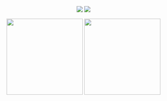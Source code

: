 <div align="center">

[![](https://img.shields.io/badge/telegram-D14836?color=2CA5E0&style=for-the-badge&logo=telegram&logoColor=white)](https://t.me/freefcw)
[![](https://img.shields.io/badge/twitter-%231DA1F2.svg?&style=for-the-badge&logo=twitter&logoColor=white)](https://twitter.com/freefcw)
<!-- [![](https://img.shields.io/badge/Blog-%23FFA500.svg?&style=for-the-badge&logo=rss&logoColor=white)](http://freefcw.com) -->

</div>

<p align="center">
  <img height="200" src="https://github-readme-stats.vercel.app/api?username=freefcw&show_icons=true&theme=dracula&include_all_commits=true" />
  <img height="200" src="https://github-readme-stats.vercel.app/api/top-langs/?username=freefcw&theme=dracula&show_icons=true" />
</p>


<!--
- 🔭 I’m currently working on ...
- 🌱 I’m currently learning ...
- 👯 I’m looking to collaborate on ...
- 🤔 I’m looking for help with ...
- 💬 Ask me about ...
- 📫 How to reach me: ...
- 😄 Pronouns: ...
- ⚡ Fun fact: ...
-->
